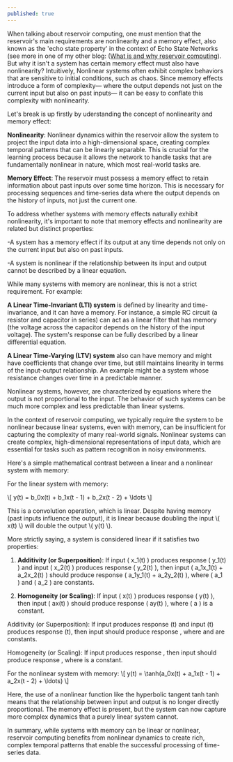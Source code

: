 ```yaml
---
published: true
---
```


When talking about reservoir computing, one must mention that the reservoir's main requirements are nonlinearity and a memory effect, also known as the 'echo state property' in the context of Echo State Networks (see more in one of my other blog: ([What is and why reservoir computing](https://xing-chen18.github.io/Project-What-is-and-why-Reservoir-Computing/)). But why it isn't a system has certain memory effect must also have nonlinearity? Intuitively, Nonlinear systems often exhibit complex behaviors that are sensitive to initial conditions, such as chaos. Since memory effects introduce a form of complexity— where the output depends not just on the current input but also on past inputs— it can be easy to conflate this complexity with nonlinearity.

Let's break is up firstly by uderstanding the concept of nonlinearity and memory effect:

**Nonlinearity**: Nonlinear dynamics within the reservoir allow the system to project the input data into a high-dimensional space, creating complex temporal patterns that can be linearly separable. This is crucial for the learning process because it allows the network to handle tasks that are fundamentally nonlinear in nature, which most real-world tasks are.

**Memory Effect**: The reservoir must possess a memory effect to retain information about past inputs over some time horizon. This is necessary for processing sequences and time-series data where the output depends on the history of inputs, not just the current one.

To address whether systems with memory effects naturally exhibit nonlinearity, it's important to note that memory effects and nonlinearity are related but distinct properties:

-A system has a memory effect if its output at any time depends not only on the current input but also on past inputs.

-A system is nonlinear if the relationship between its input and output cannot be described by a linear equation.

While many systems with memory are nonlinear, this is not a strict requirement. For example:

**A Linear Time-Invariant (LTI) system** is defined by linearity and time-invariance, and it can have a memory. For instance, a simple RC circuit (a resistor and capacitor in series) can act as a linear filter that has memory (the voltage across the capacitor depends on the history of the input voltage). The system's response can be fully described by a linear differential equation.

**A Linear Time-Varying (LTV) system** also can have memory and might have coefficients that change over time, but still maintains linearity in terms of the input-output relationship. An example might be a system whose resistance changes over time in a predictable manner.

Nonlinear systems, however, are characterized by equations where the output is not proportional to the input. The behavior of such systems can be much more complex and less predictable than linear systems.

In the context of reservoir computing, we typically require the system to be nonlinear because linear systems, even with memory, can be insufficient for capturing the complexity of many real-world signals. Nonlinear systems can create complex, high-dimensional representations of input data, which are essential for tasks such as pattern recognition in noisy environments.

Here's a simple mathematical contrast between a linear and a nonlinear system with memory:

For the linear system with memory:

\\[
y(t) = b_0x(t) + b_1x(t - 1) + b_2x(t - 2) + \ldots
\\]

This is a convolution operation, which is linear. Despite having memory (past inputs influence the output), it is linear because doubling the input 
\\( x(t) \\) will double the output \\( y(t) \\). 

More strictly saying, a system is considered linear if it satisfies two properties:

1. **Additivity (or Superposition**): If input \( x_1(t) \) produces response \( y_1(t) \) and input \( x_2(t) \) produces response \( y_2(t) \), then input \( a_1x_1(t) + a_2x_2(t) \) should produce response \( a_1y_1(t) + a_2y_2(t) \), where \( a_1 \) and \( a_2 \) are constants.

2. **Homogeneity (or Scaling)**: If input \( x(t) \) produces response \( y(t) \), then input \( ax(t) \) should produce response \( ay(t) \), where \( a \) is a constant.

Additivity (or Superposition): If input produces response  (t) and input  (t) produces response  (t), then input  should produce response  , where  and  are constants.

Homogeneity (or Scaling): If input  produces response  , then input  should produce response , where is a constant.

For the nonlinear system with memory:
\\[
y(t) = \tanh(a_0x(t) + a_1x(t - 1) + a_2x(t - 2) + \ldots)
\\]

Here, the use of a nonlinear function like the hyperbolic tangent tanh ⁡tanh means that the relationship between input and output is no longer directly proportional. The memory effect is present, but the system can now capture more complex dynamics that a purely linear system cannot.

In summary, while systems with memory can be linear or nonlinear, reservoir computing benefits from nonlinear dynamics to create rich, complex temporal patterns that enable the successful processing of time-series data.







